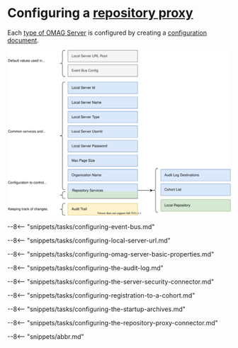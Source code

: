 <!-- SPDX-License-Identifier: CC-BY-4.0 -->
<!-- Copyright Contributors to the Egeria project. -->

# Configuring a [repository proxy](/egeria-docs/concepts/repository-proxy)

Each [type of OMAG Server](/egeria-docs/concepts/omag-server/#types-of-omag-server) is configured by creating
a [configuration document](/egeria-docs/concepts/configuration-document).

![Configuration for a repository proxy](repository-proxy-configuration.svg)

--8<-- "snippets/tasks/configuring-event-bus.md"

--8<-- "snippets/tasks/configuring-local-server-url.md"

--8<-- "snippets/tasks/configuring-omag-server-basic-properties.md"

--8<-- "snippets/tasks/configuring-the-audit-log.md"

--8<-- "snippets/tasks/configuring-the-server-security-connector.md"

--8<-- "snippets/tasks/configuring-registration-to-a-cohort.md"

--8<-- "snippets/tasks/configuring-the-startup-archives.md"

--8<-- "snippets/tasks/configuring-the-repository-proxy-connector.md"

--8<-- "snippets/abbr.md"
